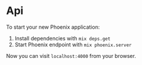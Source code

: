 # Api

To start your new Phoenix application:

1. Install dependencies with `mix deps.get`
2. Start Phoenix endpoint with `mix phoenix.server`

Now you can visit `localhost:4000` from your browser.
